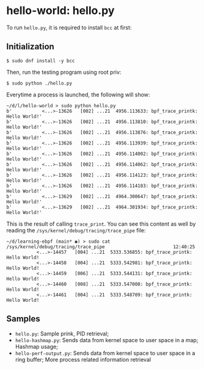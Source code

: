 # hello-world: hello.py

To run `hello.py`, it is required to install `bcc` at first:

## Initialization

```shell
$ sudo dnf install -y bcc
```

Then, run the testing program using root priv:

```shell
$ sudo python ./hello.py
```

Everytime a process is launched, the following will show:

```shell
~/d/l/hello-world > sudo python hello.py
b'           <...>-13626   [002] ...21  4956.113633: bpf_trace_printk: Hello World!'
b'           <...>-13626   [002] ...21  4956.113810: bpf_trace_printk: Hello World!'
b'           <...>-13626   [002] ...21  4956.113876: bpf_trace_printk: Hello World!'
b'           <...>-13626   [002] ...21  4956.113939: bpf_trace_printk: Hello World!'
b'           <...>-13626   [002] ...21  4956.114002: bpf_trace_printk: Hello World!'
b'           <...>-13626   [002] ...21  4956.114062: bpf_trace_printk: Hello World!'
b'           <...>-13626   [002] ...21  4956.114123: bpf_trace_printk: Hello World!'
b'           <...>-13626   [002] ...21  4956.114183: bpf_trace_printk: Hello World!'
b'           <...>-13629   [002] ...21  4964.300647: bpf_trace_printk: Hello World!'
b'           <...>-13629   [002] ...21  4964.301934: bpf_trace_printk: Hello World!'
```

This is the result of calling `trace_print`. You can see this content as well by reading the `/sys/kernel/debug/tracing/trace_pipe` file:

```shell
~/d/learning-ebpf (main* ◉) > sudo cat /sys/kernel/debug/tracing/trace_pipe                         12:40:25
           <...>-14457   [004] ...21  5333.536855: bpf_trace_printk: Hello World!
           <...>-14458   [004] ...21  5333.542981: bpf_trace_printk: Hello World!
           <...>-14459   [006] ...21  5333.544131: bpf_trace_printk: Hello World!
           <...>-14460   [008] ...21  5333.547008: bpf_trace_printk: Hello World!
           <...>-14461   [004] ...21  5333.548709: bpf_trace_printk: Hello World!
```

## Samples

* `hello.py`: Sample prink, PID retrieval;
* `hello-hashmap.py`: Sends data from kernel space to user space in a map; Hashmap usage;
* `hello-perf-output.py`: Sends data from kernel space to user space in a ring buffer; More process related information retrieval
